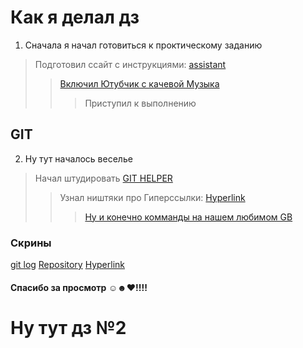 # Как я делал дз
1. Сначала я начал готовиться к проктическому заданию 
> Подготовил ссайт с инструкциями: [assistant](Ссылки.md)
>> [Включил Ютубчик с качевой Музыка](music.md)
>>>Приступил к выполнению 
   ## GIT
2. Ну тут началось веселье 
  > Начал штудировать [GIT HELPER](Ссылки.md)
  >> Узнал ништяки про Гиперссылки: [Hyperlink](Hyperlink.md)
  >>> [Ну и конечно комманды на нашем любимом GB](gen.md)
  ### Скрины 
  [git log](2022-09-19_21-09-27.png)
  [Repository](2022-09-19_21-14-58.png)
  [Hyperlink](2022-09-19_21-24-22.png)
  #### Cпасибо за просмотр ☺☻♥!!!!


Ну тут дз №2
=== 


  